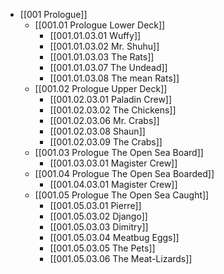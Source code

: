 - [[001 Prologue]]
	- [[001.01 Prologue Lower Deck]]
		- [[001.01.03.01 Wuffy]]
		- [[001.01.03.02 Mr. Shuhu]]
		- [[001.01.03.03 The Rats]]
		- [[001.01.03.07 The Undead]]
		- [[001.01.03.08 The mean Rats]]
	- [[001.02 Prologue Upper Deck]]
		- [[001.02.03.01 Paladin Crew]]
		- [[001.02.03.02 The Chickens]]
		- [[001.02.03.06 Mr. Crabs]]
		- [[001.02.03.08 Shaun]]
		- [[001.02.03.09 The Crabs]]
	- [[001.03 Prologue The Open Sea Board]]
		- [[001.03.03.01 Magister Crew]]
	- [[001.04 Prologue The Open Sea Boarded]]
		- [[001.04.03.01 Magister Crew]]
	- [[001.05 Prologue The Open Sea Caught]]
		- [[001.05.03.01 Pierre]]
		- [[001.05.03.02 Django]]
		- [[001.05.03.03 Dimitry]]
		- [[001.05.03.04 Meatbug Eggs]]
		- [[001.05.03.05 The Pets]]
		- [[001.05.03.06 The Meat-Lizards]]